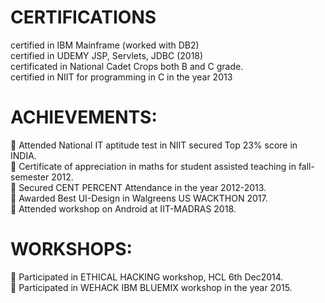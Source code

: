 
                        
# CERTIFICATIONS                        
                        
 certified in IBM Mainframe (worked with DB2)            
 certified in UDEMY JSP, Servlets, JDBC (2018)          
 certificated in National Cadet Crops both B and C grade.               
 certified in NIIT for programming in C in the year 2013                        

# ACHIEVEMENTS:     
        
 Attended National IT aptitude test in NIIT secured Top 23% score in INDIA.    
 Certificate of appreciation in maths for student assisted teaching in fall-semester 2012.       
 Secured CENT PERCENT Attendance in the year 2012-2013.      
 Awarded Best UI-Design in Walgreens US WACKTHON 2017.     
 Attended workshop on Android at IIT-MADRAS 2018.      

# WORKSHOPS:        
        
 Participated in ETHICAL HACKING workshop, HCL 6th Dec2014.            
 Participated in WEHACK IBM BLUEMIX workshop in the year 2015.           
